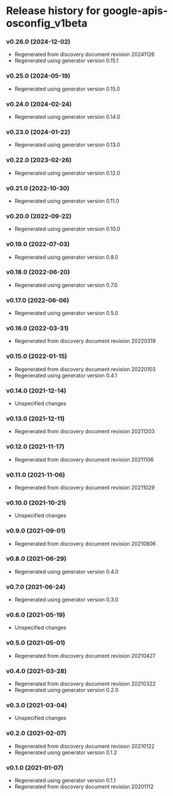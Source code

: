 # Release history for google-apis-osconfig_v1beta

### v0.26.0 (2024-12-02)

* Regenerated from discovery document revision 20241126
* Regenerated using generator version 0.15.1

### v0.25.0 (2024-05-19)

* Regenerated using generator version 0.15.0

### v0.24.0 (2024-02-24)

* Regenerated using generator version 0.14.0

### v0.23.0 (2024-01-22)

* Regenerated using generator version 0.13.0

### v0.22.0 (2023-02-26)

* Regenerated using generator version 0.12.0

### v0.21.0 (2022-10-30)

* Regenerated using generator version 0.11.0

### v0.20.0 (2022-09-22)

* Regenerated using generator version 0.10.0

### v0.19.0 (2022-07-03)

* Regenerated using generator version 0.8.0

### v0.18.0 (2022-06-20)

* Regenerated using generator version 0.7.0

### v0.17.0 (2022-06-06)

* Regenerated using generator version 0.5.0

### v0.16.0 (2022-03-31)

* Regenerated from discovery document revision 20220319

### v0.15.0 (2022-01-15)

* Regenerated from discovery document revision 20220103
* Regenerated using generator version 0.4.1

### v0.14.0 (2021-12-14)

* Unspecified changes

### v0.13.0 (2021-12-11)

* Regenerated from discovery document revision 20211203

### v0.12.0 (2021-11-17)

* Regenerated from discovery document revision 20211106

### v0.11.0 (2021-11-06)

* Regenerated from discovery document revision 20211029

### v0.10.0 (2021-10-21)

* Unspecified changes

### v0.9.0 (2021-09-01)

* Regenerated from discovery document revision 20210806

### v0.8.0 (2021-06-29)

* Regenerated using generator version 0.4.0

### v0.7.0 (2021-06-24)

* Regenerated using generator version 0.3.0

### v0.6.0 (2021-05-19)

* Unspecified changes

### v0.5.0 (2021-05-01)

* Regenerated from discovery document revision 20210427

### v0.4.0 (2021-03-28)

* Regenerated from discovery document revision 20210322
* Regenerated using generator version 0.2.0

### v0.3.0 (2021-03-04)

* Unspecified changes

### v0.2.0 (2021-02-07)

* Regenerated from discovery document revision 20210122
* Regenerated using generator version 0.1.2

### v0.1.0 (2021-01-07)

* Regenerated using generator version 0.1.1
* Regenerated from discovery document revision 20201112

